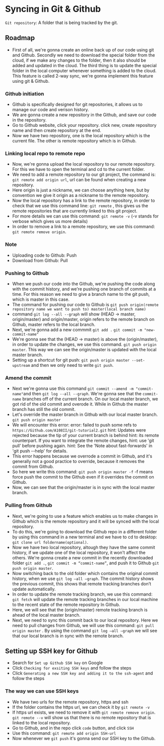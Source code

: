 # Syncing in Git & Github

`Git repository`: A folder that is being tracked by the git. 

## Roadmap
- First of all, we're gonna create an online back up of our code using git and Github. Secondly we need to download the special folder from the cloud, if we make any changes to the folder, then it also should be added and updated in the cloud. The third thing is to update the special folder in the local computer whenever something is added to the cloud. This feature is called 2-way sync, we're gonna implement this feature using git & Github. 

### Github initiation
- Github is specifically designed for git repositories, it allows us to manage our code and verison history. 
- We are gonna create a new repository in the Github, and save our code in the repository.
- Go to Github website, click your repository. click new, create repository name and then create repository at the end. 
- Now we have two repository, one is the local repository which is the current file. The other is remote repository which is in Github.

### Linking local repo to remote repo
- Now, we're gonna upload the local repository to our remote repository. For this we have to open the terminal and cd to the current folder. 
- We need to add a remote repository to our git project, the command is: `git remote add origin url`, url can be found when creating a new repository.
- Here origin is just a nickname, we can choose anything here, but by convention we give it origin as a nickname to the remote repository. 
- Now the local repository has a link to the remote repository, in order to check that we use this command line: `git remote` , this gives us the remote repositories that are currently linked to this git project. 
- For more details we can use this command: `git remote -v` (-v stands for verbose which gives us more details)
- In order to remove a link to a remote repository, we use this command: `git remote remove origin`.

### Note
- Uploading code to Github: Push
- Download from Github: Pull 

### Pushing to Github
- When we push our code into the Github, we're pushing the code along with the commit history, and we're pushing one branch of commits at a time. For this reason we need to give a branch name to the git push, which is master in this case.
- The command for pushing our code to Github is  `git push origin(remote repository name we want to push to) master(local branch name)`
- command `git log --all --graph` will show  (HEAD -> master, origin/master) and origin/master, origin refers to the remote branch on Github, master refers to the local branch. 
- Next, we're gonna add a new commmit
`git add .`
`git commit -m "new-commit-name"`
- We're gonna see that the (HEAD -> master) is above the  (origin/master), in order to update the changes, we use this command. `git push origin master`. This way we can see the origin/master is updated with the local master branch.
- Setting up a shortcut for git push:
`git push origin master --set-upstream`
and then we only need to write `git push`.

### Amend the commit
- Next we're gonna use this command `git commit --amend -m "commit-name"`and then `git log --all --graph`. We're gonna see that the  `commit-name` branches off of the current branch. On our local master branch, we got rid of the old commit and overode it. While in Github the master branch has still the old commit.
- Let's override the master branch in Github with our local master branch.
`git push origin master`
- We will encounter this error: 
error: failed to push some refs to `https://Github.com/A108II/git-tutorial2.git`
hint: Updates were rejected because the tip of your current branch is behind
hint: its remote counterpart. If you want to integrate the remote changes,
hint: use 'git pull' before pushing again.
hint: See the 'Note about fast-forwards' in 'git push --help' for details.
- This error happens because we overrode a commit in Github, and it's generally not a good practice to override, because it removes the commit from Github.  
- So here we write this command: `git push origin master -f` -f means force push the commit to the Github even if it overrides the commit on Github. 
- Now, we can see that the origin/master is in sync with the local master branch.

### Pulling from Github
- Next, we're going to use a feature which enables us to make changes in Github which is the remote repository and it will be synced with the local repository.
- To do this, we're going to download the Github repo in a different folder by using this command in a new terminal and we have to cd to desktop: `git clone url foldername(optional)`. 
- Now we have two local repository, altough they have the same commit history, if we update one of the local repository, it won't affect the others.  We're gonna create a new commit in the recently downloaded folder `git add .`, `git commit -m “commit-name”`, and push it to Github `git push origin master`. 
- Now switching back to the old folder which contains the original commit history, when we use `git log —all —graph`. The commit history shows the previous commit, this shows that remote tracking branches don’t update automatically.
- In order to update the remote tracking branch, we use this command: `git fetch` will update the remote tracking branches in our local machine to the recent state of the remote repository In Github. 
- Here, we will see that the (origin/master) remote tracking branch is ahead of the local master branch.
- Next, we need to sync this commit back to our local repository. Here we need to pull changes from Github, we will use this command: `git pull origin master`  . By using the command `git log —all —graph` we will see that our local branch is in sync with the remote branch.

## Setting up SSH key for Github

- Search for `Set up Github SSH key` on Google
- Click `Checking for exsiting SSH keys` and follow the steps
- Click `Generating a new SSH key and adding it to the ssh-agent` and follow the steps


### The way we can use SSH keys
- We have two urls for the remote repository, https and ssh
- If the folder contains the https url, we can check it by `git remote -v`
- If https url exists, we need to remove it with `git remote remove origin`. `git remote --v` will show us that there is no remote repository that is linked to the local repository. 
- Go to Github, and in the repo click `code` button, and click `SSH`
- Use this command: `git remote add origin SSH-url`
- Now whenever we `git push` it's gonna send our SSH key to the Github.










 






